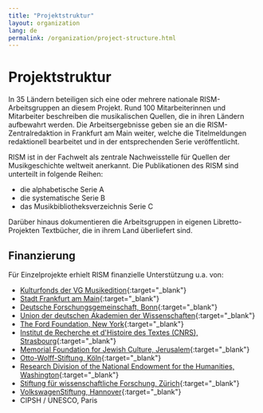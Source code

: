 ```yaml
---
title: "Projektstruktur"
layout: organization
lang: de
permalink: /organization/project-structure.html
---
```


# Projektstruktur

In 35 Ländern beteiligen sich eine oder mehrere nationale RISM-Arbeitsgruppen an diesem Projekt. Rund 100 Mitarbeiterinnen und Mitarbeiter beschreiben die musikalischen Quellen, die in ihren Ländern aufbewahrt werden. Die Arbeitsergebnisse geben sie an die RISM-Zentralredaktion in Frankfurt am Main weiter, welche die Titelmeldungen redaktionell bearbeitet und in der entsprechenden Serie veröffentlicht.

RISM ist in der Fachwelt als zentrale Nachweisstelle für Quellen der Musikgeschichte weltweit anerkannt. Die Publikationen des RISM sind unterteilt in folgende Reihen:

* die alphabetische Serie A
* die systematische Serie B
* das Musikbibliotheksverzeichnis Serie C

Darüber hinaus dokumentieren die Arbeitsgruppen in eigenen Libretto-Projekten Textbücher, die in ihrem Land überliefert sind.

## Finanzierung

Für Einzelprojekte erhielt RISM finanzielle Unterstützung u.a. von:

* [Kulturfonds der VG Musikedition](https://www.vg-musikedition.de/){:target="_blank"}
* [Stadt Frankfurt am Main](http://www.kultur.frankfurt.de/){:target="_blank"}
* [Deutsche Forschungsgemeinschaft, Bonn](http://www.dfg.de/){:target="_blank"}
* [Union der deutschen Akademien der Wissenschaften](http://www.akademienunion.de/){:target="_blank"}
* [The Ford Foundation, New York](http://www.fordfoundation.org/){:target="_blank"}
* [Institut de Recherche et d'Histoire des Textes (CNRS), Strasbourg](http://www.irht.cnrs.fr/){:target="_blank"}
* [Memorial Foundation for Jewish Culture, Jerusalem](http://www.mfjc.org/){:target="_blank"}
* [Otto-Wolff-Stiftung, Köln](http://www.otto-wolff-institut.de/){:target="_blank"}
* [Research Division of the National Endowment for the Humanities, Washington](http://www.neh.gov/){:target="_blank"}
* [Stiftung für wissenschaftliche Forschung, Zürich](http://www.researchers.uzh.ch/){:target="_blank"}
* [VolkswagenStiftung, Hannover](http://www.volkswagen-stiftung.de/){:target="_blank"}
* CIPSH / UNESCO, Paris